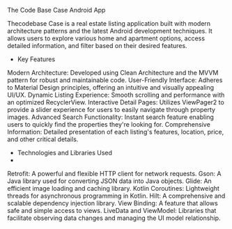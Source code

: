 The Code Base Case Android App

Thecodebase Case is a real estate listing application built with modern architecture patterns and the latest Android development techniques. It allows users to explore various home and apartment options, access detailed information, and filter based on their desired features.

 * Key Features

Modern Architecture: Developed using Clean Architecture and the MVVM pattern for robust and maintainable code.
User-Friendly Interface: Adheres to Material Design principles, offering an intuitive and visually appealing UI/UX.
Dynamic Listing Experience: Smooth scrolling and performance with an optimized RecyclerView.
Interactive Detail Pages: Utilizes ViewPager2 to provide a slider experience for users to easily navigate through property images.
Advanced Search Functionality: Instant search feature enabling users to quickly find the properties they're looking for.
Comprehensive Information: Detailed presentation of each listing's features, location, price, and other critical details.

* Technologies and Libraries Used
* 
Retrofit: A powerful and flexible HTTP client for network requests.
Gson: A Java library used for converting JSON data into Java objects.
Glide: An efficient image loading and caching library.
Kotlin Coroutines: Lightweight threads for asynchronous programming in Kotlin.
Hilt: A comprehensive and scalable dependency injection library.
View Binding: A feature that allows safe and simple access to views.
LiveData and ViewModel: Libraries that facilitate observing data changes and managing the UI model relationship.
